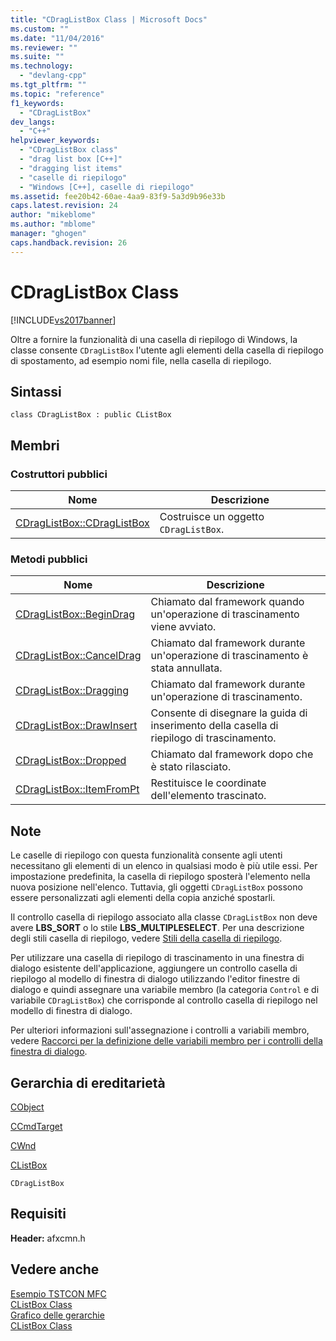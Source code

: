 ```yaml
---
title: "CDragListBox Class | Microsoft Docs"
ms.custom: ""
ms.date: "11/04/2016"
ms.reviewer: ""
ms.suite: ""
ms.technology: 
  - "devlang-cpp"
ms.tgt_pltfrm: ""
ms.topic: "reference"
f1_keywords: 
  - "CDragListBox"
dev_langs: 
  - "C++"
helpviewer_keywords: 
  - "CDragListBox class"
  - "drag list box [C++]"
  - "dragging list items"
  - "caselle di riepilogo"
  - "Windows [C++], caselle di riepilogo"
ms.assetid: fee20b42-60ae-4aa9-83f9-5a3d9b96e33b
caps.latest.revision: 24
author: "mikeblome"
ms.author: "mblome"
manager: "ghogen"
caps.handback.revision: 26
---
```

# CDragListBox Class
[!INCLUDE[vs2017banner](../../assembler/inline/includes/vs2017banner.md)]

Oltre a fornire la funzionalità di una casella di riepilogo di Windows, la classe consente `CDragListBox` l'utente agli elementi della casella di riepilogo di spostamento, ad esempio nomi file, nella casella di riepilogo.  
  
## Sintassi  
  
```  
class CDragListBox : public CListBox  
```  
  
## Membri  
  
### Costruttori pubblici  
  
|Nome|Descrizione|  
|----------|-----------------|  
|[CDragListBox::CDragListBox](../Topic/CDragListBox::CDragListBox.md)|Costruisce un oggetto `CDragListBox`.|  
  
### Metodi pubblici  
  
|Nome|Descrizione|  
|----------|-----------------|  
|[CDragListBox::BeginDrag](../Topic/CDragListBox::BeginDrag.md)|Chiamato dal framework quando un'operazione di trascinamento viene avviato.|  
|[CDragListBox::CancelDrag](../Topic/CDragListBox::CancelDrag.md)|Chiamato dal framework durante un'operazione di trascinamento è stata annullata.|  
|[CDragListBox::Dragging](../Topic/CDragListBox::Dragging.md)|Chiamato dal framework durante un'operazione di trascinamento.|  
|[CDragListBox::DrawInsert](../Topic/CDragListBox::DrawInsert.md)|Consente di disegnare la guida di inserimento della casella di riepilogo di trascinamento.|  
|[CDragListBox::Dropped](../Topic/CDragListBox::Dropped.md)|Chiamato dal framework dopo che è stato rilasciato.|  
|[CDragListBox::ItemFromPt](../Topic/CDragListBox::ItemFromPt.md)|Restituisce le coordinate dell'elemento trascinato.|  
  
## Note  
 Le caselle di riepilogo con questa funzionalità consente agli utenti necessitano gli elementi di un elenco in qualsiasi modo è più utile essi.  Per impostazione predefinita, la casella di riepilogo sposterà l'elemento nella nuova posizione nell'elenco.  Tuttavia, gli oggetti `CDragListBox` possono essere personalizzati agli elementi della copia anziché spostarli.  
  
 Il controllo casella di riepilogo associato alla classe `CDragListBox` non deve avere **LBS\_SORT** o lo stile **LBS\_MULTIPLESELECT**.  Per una descrizione degli stili casella di riepilogo, vedere [Stili della casella di riepilogo](../../mfc/reference/list-box-styles.md).  
  
 Per utilizzare una casella di riepilogo di trascinamento in una finestra di dialogo esistente dell'applicazione, aggiungere un controllo casella di riepilogo al modello di finestra di dialogo utilizzando l'editor finestre di dialogo e quindi assegnare una variabile membro \(la categoria `Control` e di variabile `CDragListBox`\) che corrisponde al controllo casella di riepilogo nel modello di finestra di dialogo.  
  
 Per ulteriori informazioni sull'assegnazione i controlli a variabili membro, vedere [Raccorci per la definizione delle variabili membro per i controlli della finestra di dialogo](../../mfc/defining-member-variables-for-dialog-controls.md).  
  
## Gerarchia di ereditarietà  
 [CObject](../../mfc/reference/cobject-class.md)  
  
 [CCmdTarget](../../mfc/reference/ccmdtarget-class.md)  
  
 [CWnd](../../mfc/reference/cwnd-class.md)  
  
 [CListBox](../../mfc/reference/clistbox-class.md)  
  
 `CDragListBox`  
  
## Requisiti  
 **Header:** afxcmn.h  
  
## Vedere anche  
 [Esempio TSTCON MFC](../../top/visual-cpp-samples.md)   
 [CListBox Class](../../mfc/reference/clistbox-class.md)   
 [Grafico delle gerarchie](../../mfc/hierarchy-chart.md)   
 [CListBox Class](../../mfc/reference/clistbox-class.md)